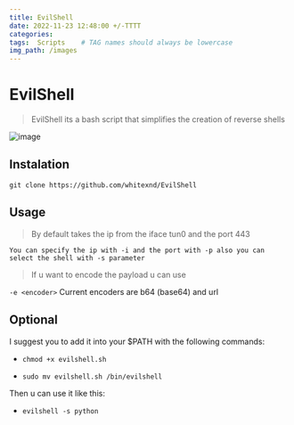 ```yaml
---
title: EvilShell
date: 2022-11-23 12:48:00 +/-TTTT
categories: 
tags:  Scripts    # TAG names should always be lowercase
img_path: /images
---
```


# EvilShell

>EvilShell its a bash script that simplifies the creation of reverse shells

![image](https://user-images.githubusercontent.com/103772333/205136655-51710b32-be2a-452b-a05d-13bad06f146a.png)

## Instalation


`git clone https://github.com/whitexnd/EvilShell`

## Usage

> By default takes the ip from the iface tun0 and the port 443

`You can specify the ip with -i and the port with -p
also you can select the shell with -s parameter`

> If u want to encode the payload u can use

`-e <encoder>`
Current encoders are b64 (base64) and url

## Optional

I suggest you to add it into your $PATH with the following commands:
- `chmod +x evilshell.sh`

- `sudo mv evilshell.sh /bin/evilshell`

Then u can use it like this:
- `evilshell -s python`
